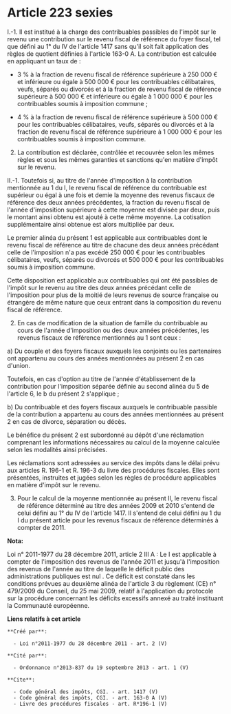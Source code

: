 # Article 223 sexies

I.-1. Il est institué à la charge des contribuables passibles de l'impôt sur le revenu une contribution sur le revenu fiscal
de référence du foyer fiscal, tel que défini au 1° du IV de l'article 1417 sans qu'il soit fait application des règles de
quotient définies à l'article 163-0 A. La contribution est calculée en appliquant un taux de :

- 3 % à la fraction de revenu fiscal de référence supérieure à 250 000 € et inférieure ou égale à 500 000 € pour les
contribuables célibataires, veufs, séparés ou divorcés et à la fraction de revenu fiscal de référence supérieure à 500 000 €
et inférieure ou égale à 1 000 000 € pour les contribuables soumis à imposition commune ;

- 4 % à la fraction de revenu fiscal de référence supérieure à 500 000 € pour les contribuables célibataires, veufs, séparés
ou divorcés et à la fraction de revenu fiscal de référence supérieure à 1 000 000 € pour les contribuables soumis à
imposition commune. 

2. La contribution est déclarée, contrôlée et recouvrée selon les mêmes règles et sous les mêmes garanties et sanctions qu'en
matière d'impôt sur le revenu. 

II.-1. Toutefois si, au titre de l'année d'imposition à la contribution mentionnée au 1 du I, le revenu fiscal de référence
du contribuable est supérieur ou égal à une fois et demie la moyenne des revenus fiscaux de référence des deux années
précédentes, la fraction du revenu fiscal de l'année d'imposition supérieure à cette moyenne est divisée par deux, puis le
montant ainsi obtenu est ajouté à cette même moyenne. La cotisation supplémentaire ainsi obtenue est alors multipliée par
deux. 

Le premier alinéa du présent 1 est applicable aux contribuables dont le revenu fiscal de référence au titre de chacune des
deux années précédant celle de l'imposition n'a pas excédé 250 000 € pour les contribuables célibataires, veufs, séparés ou
divorcés et 500 000 € pour les contribuables soumis à imposition commune. 

Cette disposition est applicable aux contribuables qui ont été passibles de l'impôt sur le revenu au titre des deux années
précédant celle de l'imposition pour plus de la moitié de leurs revenus de source française ou étrangère de même nature que
ceux entrant dans la composition du revenu fiscal de référence. 

2. En cas de modification de la situation de famille du contribuable au cours de l'année d'imposition ou des deux années
précédentes, les revenus fiscaux de référence mentionnés au 1 sont ceux : 

a) Du couple et des foyers fiscaux auxquels les conjoints ou les partenaires ont appartenu au cours des années mentionnées au
présent 2 en cas d'union. 

Toutefois, en cas d'option au titre de l'année d'établissement de la contribution pour l'imposition séparée définie au second
alinéa du 5 de l'article 6, le b du présent 2 s'applique ; 

b) Du contribuable et des foyers fiscaux auxquels le contribuable passible de la contribution a appartenu au cours des années
mentionnées au présent 2 en cas de divorce, séparation ou décès. 

Le bénéfice du présent 2 est subordonné au dépôt d'une réclamation comprenant les informations nécessaires au calcul de la
moyenne calculée selon les modalités ainsi précisées. 

Les réclamations sont adressées au service des impôts dans le délai prévu aux articles R. 196-1 et R. 196-3 du livre des
procédures fiscales. Elles sont présentées, instruites et jugées selon les règles de procédure applicables en matière d'impôt
sur le revenu. 

3. Pour le calcul de la moyenne mentionnée au présent II, le revenu fiscal de référence déterminé au titre des années 2009 et
2010 s'entend de celui défini au 1° du IV de l'article 1417. Il s'entend de celui défini au 1 du I du présent article pour
les revenus fiscaux de référence déterminés à compter de 2011.

**Nota:**

Loi n° 2011-1977 du 28 décembre 2011, article 2 III A :  Le I est applicable à compter de l'imposition des revenus de l'année
2011 et jusqu'à l'imposition des revenus de l'année au titre de laquelle le déficit public des administrations publiques est
nul . Ce déficit est constaté dans les conditions prévues au deuxième alinéa de l'article 3 du règlement (CE) n° 479/2009 du
Conseil, du 25 mai 2009, relatif à l'application du protocole sur la procédure concernant les déficits excessifs annexé au
traité instituant la Communauté européenne.

**Liens relatifs à cet article**

	**Créé par**:

	  - Loi n°2011-1977 du 28 décembre 2011 - art. 2 (V)

	**Cité par**:

	  - Ordonnance n°2013-837 du 19 septembre 2013 - art. 1 (V)

	**Cite**:

	  - Code général des impôts, CGI. - art. 1417 (V)
	  - Code général des impôts, CGI. - art. 163-0 A (V)
	  - Livre des procédures fiscales - art. R*196-1 (V)
